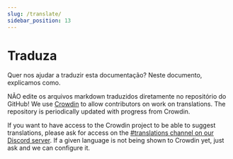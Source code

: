 ```yaml
---
slug: /translate/
sidebar_position: 13
---
```


# Traduza

Quer nos ajudar a traduzir esta documentação? Neste documento, explicamos como.

NÃO edite os arquivos markdown traduzidos diretamente no repositório do GitHub! We use [Crowdin][crowdin] to allow contributors on work on translations. The repository is periodically updated with progress from Crowdin.

If you want to have access to the Crowdin project to be able to suggest translations, please ask for access on the [#translations channel on our Discord server][discord]. If a given language is not being shown to Crowdin yet, just ask and we can configure it.

<!-- prettier-ignore-start -->

<!-- prettier-ignore-end -->
[crowdin]: https://crowdin.com/project/taskfile
[discord]: https://discord.gg/6TY36E39UK
